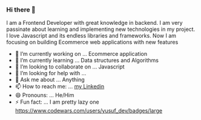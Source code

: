 ### Hi there 👋
 I am a Frontend Developer with great knowledge in backend. I am very passinate about learning and implementing new technologies in my project. 
 I love Javascript and its endless libraries and frameworks. Now I am focusing on building Ecommerce web applications with new features

- 🔭 I’m currently working on ... Ecommerce application
- 🌱 I’m currently learning ... Data structures and Algorithms
- 👯 I’m looking to collaborate on ... Javascript
- 🤔 I’m looking for help with ... 
- 💬 Ask me about ... Anything
- 📫 How to reach me: ... [my Linkedin](https://www.linkedin.com/in/yusuf-yunusov-3b1186230/)
- 😄 Pronouns: ... He/Him
- ⚡ Fun fact: ... I am pretty lazy one
https://www.codewars.com/users/yusuf_dev/badges/large

